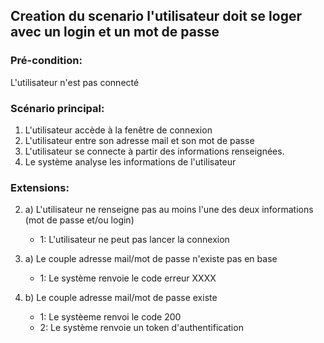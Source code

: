 ## Creation du scenario l'utilisateur doit se loger avec un login et un mot de passe ##

### Pré-condition: 
L'utilisateur n'est pas connecté

### Scénario principal:
1. L'utilisateur accède à la fenêtre de connexion
2. L'utilisateur entre son adresse mail et son mot de passe
3. L'utilisateur se connecte à partir des informations renseignées.
4. Le système analyse les informations de l'utilisateur

### Extensions:
2. a) L'utilisateur ne renseigne pas au moins l'une des deux informations (mot de passe et/ou login)
	- 1: L'utilisateur ne peut pas lancer la connexion
	
4. a) Le couple adresse mail/mot de passe n'existe pas en base
	- 1: Le système renvoie le code erreur XXXX

4. b) Le couple adresse mail/mot de passe existe
	- 1: Le systèeme renvoi le code 200
	- 2: Le système renvoie un token d'authentification
